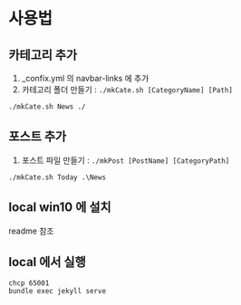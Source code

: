 # 사용법


## 카테고리 추가
1. _confix.yml 의 navbar-links 에 추가
2. 카테고리 폴더 만들기 : `./mkCate.sh [CategoryName] [Path]`
```
./mkCate.sh News ./
```

## 포스트 추가
1. 포스트 파일 만들기 : `./mkPost [PostName] [CategoryPath]`
```
./mkCate.sh Today .\News
```

## local win10 에 설치
readme 참조

## local 에서 실행
```
chcp 65001
bundle exec jekyll serve
```

